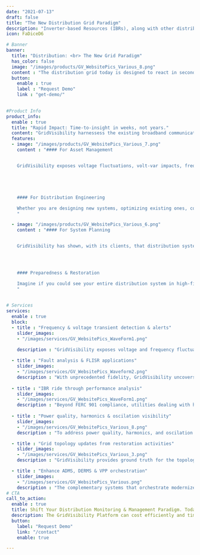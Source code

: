 ```yaml
---
date: "2021-07-13"
draft: false
title: "The New Distribution Grid Paradigm"
description: "Inverter-based Resources (IBRs), along with other distributed assets at the grid edge, now have a material impact on distribution operations, planning, and reliability. Current grid monitoring options are hindered by insufficient communications, vendor and integration complexity, lack of actionable insights, high costs, low speed, and inability to scale. Grivisibility solves these challenges through their novel approach to providing unprecedented situational awareness across the distribution grid. The GridVisibility Platform (GVP) enables frequency & voltage detection & alerts, fault analysis & FLISR applications, IBR ride through performance analysis, & much more."
icon: FaDiceD6

# Banner
banner:
  title: "Distribution: <br> The New Grid Paradigm"
  has_color: false
  image: "/images/products/GV_WebsitePics_Various_8.png"
  content : "The distribution grid today is designed to react in seconds, but with increased adoption of IBRs, controlled by power electronics, orchestrations requires millisecond awareness for orchestration. GridVisibility enables low latency, reliable, resilient, and continuous monitoring of distribution grid state, including: frequency and voltage + rate of change, faults, transients, and more."
  button:
    enable : true
    label : "Request Demo"
    link : "get-demo/"

      
#Product Info
product_info:
  enable : true
  title: "Rapid Impact: Time-to-insight in weeks, not years."
  content: "GridVisibility harnessess the existing broadband communications infrastructure, so our grid sensors come online with no utility field service crew or IT involvement. With an average provisioning time by a broadband technician is 15 minutes per sensor, meaning scaled deployments happen in weeks, not years...and GridVisibility customers start seeing data and analysis immediately. A wide range of utility distribution operations and applications can utilize the GridVisibility Platform (GVP) for their specific use cases and workflows. GVP's API-native web interface supports ad hoc data downloads in industry standard formats, custom reports, alerts, and dashboards."
  features:
  - image: "/images/products/GV_WebsitePics_Various_7.png"
    content : "#### For Asset Management


    GridVisibility exposes voltage fluctuations, volt-var impacts, frequency changes, transients, harmonic distortions, and myriad of new disturbances negatively impacting your assets and customer power quality. GridVisibility is shifting the paradigm for utility asset management professionals with continuous, low latency, high-fidelity, point on wave monitoring and alerts, 24/7/365.





    #### For Distribution Engineering

    Whether you are designing new systems, optimizing existing ones, conducting power system studies, or ensuring regulatory compliance, GridVisibility's data provides the insights you need to get your job done.
    "

  - image: "/images/products/GV_WebsitePics_Various_6.png"
    content : "#### For System Planning


    GridVisibility has shown, with its clients, that distribution system operators don't know what they don't know. Ensure future reliability, resiliency, and capacity by seeing your grid's heartbeat in detail.

    


    #### Preparedness & Restoration

    Imagine if you could see your entire distribution system in high-fidelity and continuously...even when the power is out. GridVisibility's out-of-band monitoring capability gives you the data and analytics you need to prepare, analyze, and respond to emergencies in fundamentally new ways.
    "

      
# Services
services:
  enable : true
  block:
  - title : "Frequency & voltage transient detection & alerts"
    slider_images:
    - "/images/services/GV_WebsitePics_WaveForm1.png"

    description : "GridVisibility exposes voltage and frequency fluctuations, their rates of change, volt-var impacts, transients, harmonic distortions, and myriad of new disturbances negatively impacting your assets and customer power quality. GridVisibility is shifting the paradigm for utility asset management professionals with continuous, low latency, high-fidelity, point on wave monitoring and alerts, 24/7/365."
      
  - title : "Fault analysis & FLISR applications"
    slider_images:
    - "/images/services/GV_WebsitePics_Waveform2.png"
    description : "With unprecedented fidelity, GridVisibility uncovers arcing faults, equipment-related faults, or transients. The GridVisibility Platform ties raw sensor data to the grid topology - substation, feeder, phase - and then represents those data/events geospatially via Google Maps. GVP identifies, logs, alerts, and supports visual analytics, including playback, threshold analysis, and fault location solutions, like SoftStuf's Wavewin application."
      
  - title : "IBR ride through performance analysis"
    slider_images:
    - "/images/services/GV_WebsitePics_WaveForm1.png"
    description : "Beyond FERC 901 compliance, utilities dealing with high IBR penetration need enhanced visibility to monitor IBR operations during a myriad of grid disturbances. GridVisibility is a critical tool for validating IBR performance and response during grid voltage and frequency deviations, supporting a more stable and reliable grid."
      
  - title : "Power quality, harmonics & oscilation visibility"
    slider_images:
    - "/images/services/GV_WebsitePics_Various_8.png"
    description : "To address power quality, harmonics, and oscilation issues, arising from IBRs and large loads (like data centers), high fidelity waveform data is essential. Further, GridVisibility’s .5 microsecond accuracy time synchronization enables the identification of correlative behaviors across feeders and phases."

  - title : "Grid topology updates from restoration activities"
    slider_images:
    - "/images/services/GV_WebsitePics_Various_3.png"
    description : "GridVisibility provides ground truth for the topology configuration. Often times, restoration activities impact grid topologies. GVP identifies those changes, such as phase realignment, nominal voltage levels, and can be an invaluable tool in ensuring the quality of grid operating models. Additionally, during grid restoration activities, GridVisibility's resilient architecture continues to monitor the grid, highlighting areas of concern for line crews, such as identifying misbehaving inverters and backfeeding."

  - title : "Enhance ADMS, DERMS & VPP orchestration"
    slider_images:
    - "/images/services/GV_WebsitePics_Various.png"
    description : "The complementary systems that orchestrate modernized electric grids to ensure grid stability require new levels of state-of-grid awareness. ADMSs, DERMs, and VPPs benefit from a consistent, out-of-band signal localized to the feeder and phase. Orchestration systems increasingly require a low latency signal that GridVisibility can quickly and cost efficiently provide."
# CTA
call_to_action:
  enable : true
  title: Shift Your Distribution Monitoring & Management Paradigm. Today.
  description: The GridVisibility Platform can cost efficiently and time effectively measure, analyze, and provide essential utility distribution grid insights that are actionable...today. Let us demonstrate what’s possible.
  button:
    label: "Request Demo"
    link: "/contact"
    enable: true

---
```

